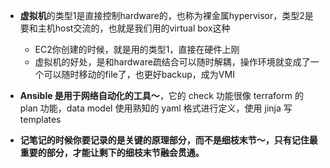 - **虚拟机**的类型1是直接控制hardware的，也称为裸金属hypervisor，类型2是要和主机host交流的，也就是我们用的virtual box这种
  - EC2你创建的时候，就是用的类型1，直接在硬件上刚
  - 虚拟机的好处，是和hardware疏结合可以随时解耦，操作环境就变成了一个可以随时移动的file了，也更好backup，成为VMI

- **Ansible 是用于网络自动化的工具～**，它的 check 功能很像 terraform 的 plan 功能，data model 使用熟知的 yaml 格式进行定义，使用 jinja 写 templates

- **记笔记的时候你要记录的是关键的原理部分，而不是细枝末节～，只有记住最重要的部分，才能让剩下的细枝末节融会贯通。**
